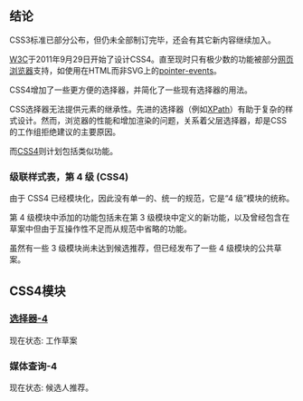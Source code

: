 ## 结论

CSS3标准已部分公布，但仍未全部制订完毕，还会有其它新内容继续加入。

[W3C](https://zh.wikipedia.org/wiki/W3C "W3C")于2011年9月29日开始了设计CSS4。直至现时只有极少数的功能被部分[网页浏览器](https://zh.wikipedia.org/wiki/%E7%B6%B2%E9%A0%81%E7%80%8F%E8%A6%BD%E5%99%A8 "网页浏览器")支持，如使用在HTML而非SVG上的[pointer-events](https://zh.wikipedia.org/wiki/%E5%B1%82%E5%8F%A0%E6%A0%B7%E5%BC%8F%E8%A1%A8#cite_note-21)。

CSS4增加了一些更方便的选择器，并简化了一些现有选择器的用法。

CSS选择器无法提供元素的继承性。先进的选择器（例如[XPath](https://zh.wikipedia.org/wiki/XPath "XPath")）有助于复杂的样式设计。然而，浏览器的性能和增加渲染的问题，关系着父层选择器，却是CSS的工作组拒绝建议的主要原因。  

而[CSS4](https://zh.wikipedia.org/wiki/CSS4 "CSS4")则计划包括类似功能。

### 级联样式表，第 4 级 (CSS4) 

由于 CSS4 已经模块化，因此没有单一的、统一的规范，它是“4 级”模块的统称。

第 4 级模块中添加的功能包括未在第 3 级模块中定义的新功能，以及曾经包含在草案中但由于互操作性不足而从规范中省略的功能。

虽然有一些 3 级模块尚未达到候选推荐，但已经发布了一些 4 级模块的公共草案。

## CSS4模块

### [选择器-4](https://zhuanlan.zhihu.com/p/84766862)

现在状态: 工作草案


### 媒体查询-4

现在状态: 候选人推荐。